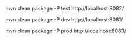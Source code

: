 mvn clean package -P test
http://localhost:8082/

mvn clean package -P dev
http://localhost:8081/

mvn clean package -P prod
http://localhost:8083/